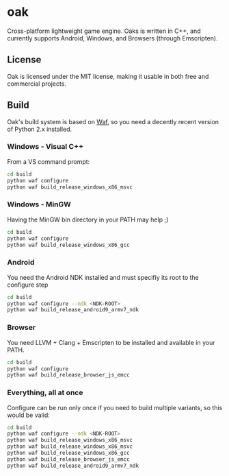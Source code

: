 oak
===

Cross-platform lightweight game engine. Oaks is written in C++, and currently supports Android,
Windows, and Browsers (through Emscripten).

License
-------

Oak is licensed under the MIT license, making it usable in both free and commercial projects.

Build
-----

Oak's build system is based on [Waf](http://code.google.com/p/waf/), so you need a
decently recent version of Python 2.x installed.

### Windows - Visual C++

From a VS command prompt:
```sh
cd build
python waf configure
python waf build_release_windows_x86_msvc
```

### Windows - MinGW

Having the MinGW bin directory in your PATH may help ;)

```sh
cd build
python waf configure
python waf build_release_windows_x86_gcc
```

### Android

You need the Android NDK installed and must specifiy its root to the configure step

```sh
cd build
python waf configure --ndk <NDK-ROOT>
python waf build_release_android9_armv7_ndk
```

### Browser

You need LLVM + Clang + Emscripten to be installed and available in your PATH.

```sh
cd build
python waf configure
python waf build_release_browser_js_emcc
```

### Everything, all at once

Configure can be run only once if you need to build multiple variants, so this would be valid:

```sh
cd build
python waf configure --ndk <NDK-ROOT>
python waf build_release_windows_x86_msvc
python waf build_release_windows_x86_msvc
python waf build_release_windows_x86_gcc
python waf build_release_browser_js_emcc
python waf build_release_android9_armv7_ndk
```
